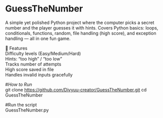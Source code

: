 # GuessTheNumber
A simple yet polished Python project where the computer picks a secret number and the player guesses it with hints. Covers Python basics: loops, conditionals, functions, random, file handling (high score), and exception handling — all in one fun game.
</br>

🚀 Features
</br>
Difficulty levels (Easy/Medium/Hard)
</br>
Hints: “too high” / “too low”
</br>
Tracks number of attempts
</br>
High score saved in file
</br>
Handles invalid inputs gracefully

#*How to Run*
</br>
git clone https://github.com/Divyuu-creator/GuessTheNumber.git
cd GuessTheNumber


#Run the script
</br>
GuessTheNumber.py

